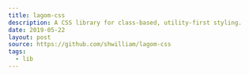 ```yaml
---
title: lagom-css
description: A CSS library for class-based, utility-first styling.
date: 2019-05-22
layout: post
source: https://github.com/shwilliam/lagom-css
tags:
  - lib
---
```

